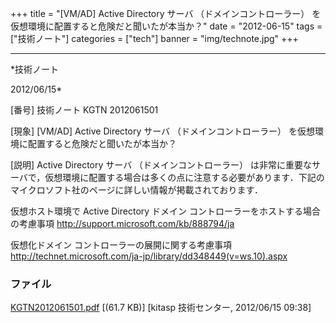 ﻿+++
title = "[VM/AD] Active Directory サーバ （ドメインコントローラー） を仮想環境に配置すると危険だと聞いたが本当か？"
date = "2012-06-15"
tags = ["技術ノート"]
categories = ["tech"]
banner = "img/technote.jpg"
+++

-----------------------------------------------------------------------------------------------------------------------------

*技術ノート

2012/06/15*


[番号]
技術ノート KGTN 2012061501

[現象]
[VM/AD] Active Directory サーバ （ドメインコントローラー）
を仮想環境に配置すると危険だと聞いたが本当か？

[説明]
Active Directory サーバ （ドメインコントローラー）
は非常に重要なサーバで，仮想環境に配置する場合は多くの点に注意する必要があります．下記のマイクロソフト社のページに詳しい情報が掲載されております．

仮想ホスト環境で Active Directory ドメイン
コントローラーをホストする場合の考慮事項
<http://support.microsoft.com/kb/888794/ja>

仮想化ドメイン コントローラーの展開に関する考慮事項
<http://technet.microsoft.com/ja-jp/library/dd348449(v=ws.10).aspx>


### ファイル

 
 


[KGTN2012061501.pdf](http://techreport.kitasp.net/attachments/download/908/KGTN2012061501.pdf)
 [(61.7 KB)] [kitasp 技術センター, 2012/06/15
09:38]


 


 

